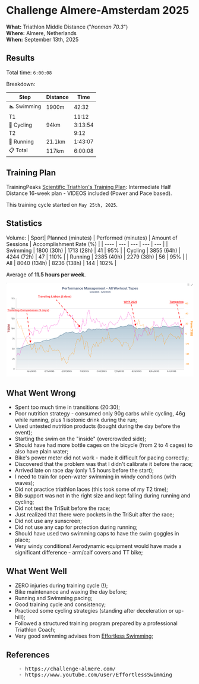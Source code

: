 # Challenge Almere-Amsterdam 2025

**What:** Triathlon Middle Distance ("*Ironman 70.3*")  
**Where:** Almere, Netherlands  
**When:** September 13th, 2025  

## Results
Total time: `6:00:08`  

Breakdown:

| Step | Distance | Time |
| --- | --- | --- |
| 🏊 Swimming | 1900m | 42:32 |
| T1 | | 11:12 |
| 🚴 Cycling | 94km | 3:13:54 |
| T2 | | 9:12 |
| 🏃 Running | 21.1km | 1:43:07 |
| 📋 Total | 117km | 6:00:08 |

## Training Plan

TrainingPeaks [Scientific Triathlon's Training Plan](https://www.trainingpeaks.com/training-plans/triathlon/half-ironman/tp-157500/intermediate-half-distance-16-week-plan-videos-included-power-and-pace-based): Intermediate Half Distance 16-week plan - VIDEOS included (Power and Pace based).  
  
This training cycle started on `May 25th, 2025`.

## Statistics

Volume:
| Sport| Planned (minutes) | Performed (minutes) | Amount of Sessions | Accomplishment Rate (%) |
| ---- | --- | --- | --- | --- |
| Swimming | 1800 (30h) | 1713 (28h) | 41 |  95% |
| Cycling | 3855 (64h) | 4244 (72h)  | 47  | 110% |
| Running | 2385 (40h) | 2279 (38h) | 56 | 95% |
| All | 8040 (134h) | 8236 (138h) | 144 | 102% | 

Average of **11.5 hours per week**.  

![TCL History](/2025/09_challenge_almere_amsterdam/image/tp_ctl_history.png)

## What Went Wrong

- Spent too much time in transitions (20:30);
- Poor nutrition strategy - consumed only 90g carbs while cycling, 46g while running, plus 1 isotonic drink during the run;
- Used untested nutrition products (bought during the day before the event);
- Starting the swim on the "inside" (overcrowded side);
- Should have had more bottle cages on the bicycle (from 2 to 4 cages) to also have plain water;
- Bike's power meter did not work - made it difficult for pacing correctly;
- Discovered that the problem was that I didn't calibrate it before the race;
- Arrived late on race day (only 1.5 hours before the start);
- I need to train for open-water swimming in windy conditions (with waves);
- Did not practice triathlon laces (this took some of my T2 time);
- Bib support was not in the right size and kept falling during running and cycling;
- Did not test the TriSuit before the race;
- Just realized that there were pockets in the TriSuit after the race;
- Did not use any sunscreen;
- Did not use any cap for protection during running;
- Should have used two swimming caps to have the swim goggles in place;
- Very windy conditions! Aerodynamic equipment would have made a significant difference - arm/calf covers and TT bike;

## What Went Well

- ZERO injuries during training cycle (!);
- Bike maintenance and waxing the day before;
- Running and Swimming pacing;
- Good training cycle and consistency;
- Practiced some cycling strategies (standing after deceleration or up-hill);
- Followed a structured training program prepared by a professional Triathlon Coach;
- Very good swimming advises from [Effortless Swimming](https://www.youtube.com/user/EffortlessSwimming);

## References

<pre>
    - https://challenge-almere.com/
    - https://www.youtube.com/user/EffortlessSwimming
</pre>